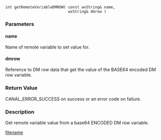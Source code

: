 

```clike
int getRemoteVariableDMROW( const wxString& name, 
                            wxString& dmrow )
```

### Parameters

#### name
Name of remote variable to set value for.

#### dmrow
Reference to DM row data that get the value of the BASE64 encoded DM row variable.

### Return Value
CANAL_ERROR_SUCCESS on success or an error code on failure. 

### Description
Get remote variable value from a base64 ENCODED DM row variable.



[filename](./bottom_copyright.md ':include')